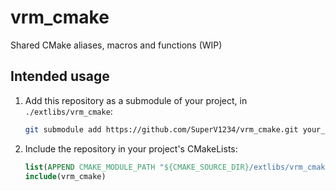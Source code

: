 # vrm_cmake
Shared CMake aliases, macros and functions (WIP)

## Intended usage

1. Add this repository as a submodule of your project, in `./extlibs/vrm_cmake`:

    ```bash
    git submodule add https://github.com/SuperV1234/vrm_cmake.git your_project/extlibs/vrm_cmake
    ```

2. Include the repository in your project's CMakeLists:
    
    ```cmake
    list(APPEND CMAKE_MODULE_PATH "${CMAKE_SOURCE_DIR}/extlibs/vrm_cmake/cmake/")
    include(vrm_cmake)
    ```